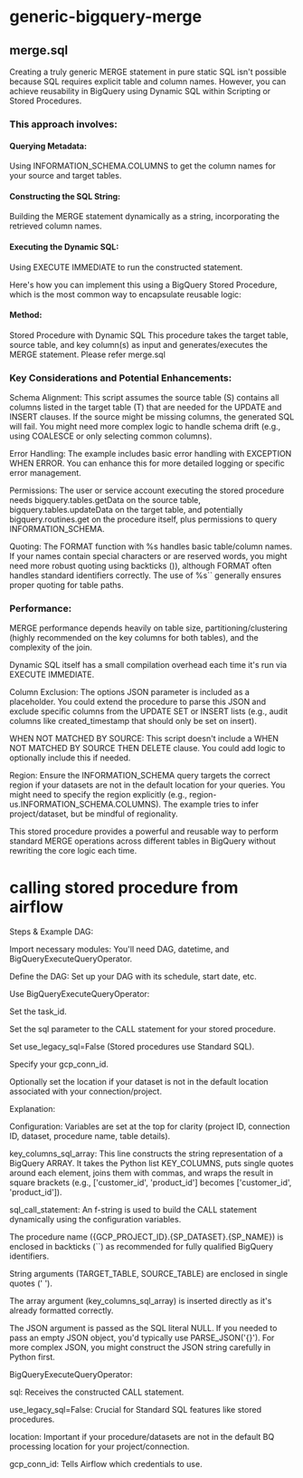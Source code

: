 # generic-bigquery-merge

## merge.sql
Creating a truly generic MERGE statement in pure static SQL isn't possible because SQL requires explicit table and column names. However, you can achieve reusability in BigQuery using Dynamic SQL within Scripting or Stored Procedures.

### This approach involves:

#### Querying Metadata: 
Using INFORMATION_SCHEMA.COLUMNS to get the column names for your source and target tables.

#### Constructing the SQL String: 
Building the MERGE statement dynamically as a string, incorporating the retrieved column names.

#### Executing the Dynamic SQL: 
Using EXECUTE IMMEDIATE to run the constructed statement.

Here's how you can implement this using a BigQuery Stored Procedure, which is the most common way to encapsulate reusable logic:

#### Method: 
Stored Procedure with Dynamic SQL
This procedure takes the target table, source table, and key column(s) as input and generates/executes the MERGE statement. Please refer merge.sql

### Key Considerations and Potential Enhancements:

Schema Alignment: This script assumes the source table (S) contains all columns listed in the target table (T) that are needed for the UPDATE and INSERT clauses. If the source might be missing columns, the generated SQL will fail. You might need more complex logic to handle schema drift (e.g., using COALESCE or only selecting common columns).

Error Handling: The example includes basic error handling with EXCEPTION WHEN ERROR. You can enhance this for more detailed logging or specific error management.

Permissions: The user or service account executing the stored procedure needs bigquery.tables.getData on the source table, bigquery.tables.updateData on the target table, and potentially bigquery.routines.get on the procedure itself, plus permissions to query INFORMATION_SCHEMA.

Quoting: The FORMAT function with %s handles basic table/column names. If your names contain special characters or are reserved words, you might need more robust quoting using backticks ()), although FORMAT often handles standard identifiers correctly. The use of \%s`` generally ensures proper quoting for table paths.

### Performance:

MERGE performance depends heavily on table size, partitioning/clustering (highly recommended on the key columns for both tables), and the complexity of the join.

Dynamic SQL itself has a small compilation overhead each time it's run via EXECUTE IMMEDIATE.

Column Exclusion: The options JSON parameter is included as a placeholder. You could extend the procedure to parse this JSON and exclude specific columns from the UPDATE SET or INSERT lists (e.g., audit columns like created_timestamp that should only be set on insert).

WHEN NOT MATCHED BY SOURCE: This script doesn't include a WHEN NOT MATCHED BY SOURCE THEN DELETE clause. You could add logic to optionally include this if needed.

Region: Ensure the INFORMATION_SCHEMA query targets the correct region if your datasets are not in the default location for your queries. You might need to specify the region explicitly (e.g., region-us.INFORMATION_SCHEMA.COLUMNS). The example tries to infer project/dataset, but be mindful of regionality.

This stored procedure provides a powerful and reusable way to perform standard MERGE operations across different tables in BigQuery without rewriting the core logic each time.

# calling stored procedure from airflow
Steps & Example DAG:

Import necessary modules: You'll need DAG, datetime, and BigQueryExecuteQueryOperator.

Define the DAG: Set up your DAG with its schedule, start date, etc.

Use BigQueryExecuteQueryOperator:

Set the task_id.

Set the sql parameter to the CALL statement for your stored procedure.

Set use_legacy_sql=False (Stored procedures use Standard SQL).

Specify your gcp_conn_id.

Optionally set the location if your dataset is not in the default location associated with your connection/project.

Explanation:

Configuration: Variables are set at the top for clarity (project ID, connection ID, dataset, procedure name, table details).

key_columns_sql_array: This line constructs the string representation of a BigQuery ARRAY<STRING>. It takes the Python list KEY_COLUMNS, puts single quotes around each element, joins them with commas, and wraps the result in square brackets (e.g., ['customer_id', 'product_id'] becomes ['customer_id', 'product_id']).

sql_call_statement: An f-string is used to build the CALL statement dynamically using the configuration variables.

The procedure name ({GCP_PROJECT_ID}.{SP_DATASET}.{SP_NAME}) is enclosed in backticks (``) as recommended for fully qualified BigQuery identifiers.

String arguments (TARGET_TABLE, SOURCE_TABLE) are enclosed in single quotes (' ').

The array argument (key_columns_sql_array) is inserted directly as it's already formatted correctly.

The JSON argument is passed as the SQL literal NULL. If you needed to pass an empty JSON object, you'd typically use PARSE_JSON('{}'). For more complex JSON, you might construct the JSON string carefully in Python first.

BigQueryExecuteQueryOperator:

sql: Receives the constructed CALL statement.

use_legacy_sql=False: Crucial for Standard SQL features like stored procedures.

location: Important if your procedure/datasets are not in the default BQ processing location for your project/connection.

gcp_conn_id: Tells Airflow which credentials to use.
